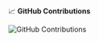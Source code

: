 
📈 **GitHub Contributions**

![GitHub Contributions](https://github-readme-stats.vercel.app/api?username=divyan7982&count_private=true&show_icons=true&theme=dark)


